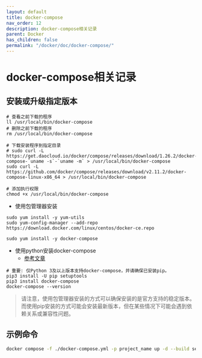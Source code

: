 ```yaml
---
layout: default
title: docker-compose
nav_order: 12
description: docker-compose相关记录
parent: Docker
has_children: false
permalink: "/docker/doc/docker-compose/"
---
```


# docker-compose相关记录

## 安装或升级指定版本

```shell
# 查看之前下载的程序
ll /usr/local/bin/docker-compose
# 删除之前下载的程序
rm /usr/local/bin/docker-compose

# 下载安装程序到指定目录
# sudo curl -L https://get.daocloud.io/docker/compose/releases/download/1.26.2/docker-compose-`uname -s`-`uname -m` > /usr/local/bin/docker-compose
sudo curl -L https://github.com/docker/compose/releases/download/v2.11.2/docker-compose-linux-x86_64 > /usr/local/bin/docker-compose

# 添加执行权限
chmod +x /usr/local/bin/docker-compose

```

- 使用包管理器安装

```shell
sudo yum install -y yum-utils
sudo yum-config-manager --add-repo https://download.docker.com/linux/centos/docker-ce.repo

sudo yum install -y docker-compose

```

- 使用python安装docker-compose
  - [参考文章](https://help.aliyun.com/zh/ecs/use-cases/deploy-and-use-docker-on-alibaba-cloud-linux-2-instances)

```shell
# 重要: 仅Python 3及以上版本支持docker-compose，并请确保已安装pip。
pip3 install -U pip setuptools
pip3 install docker-compose
docker-compose --version
```

> 请注意，使用包管理器安装的方式可以确保安装的是官方支持的稳定版本。而使用pip安装的方式可能会安装最新版本，但在某些情况下可能会遇到依赖关系或兼容性问题。

## 示例命令

```bash
docker compose -f ./docker-compose.yml -p project_name up -d --build service_name
```
